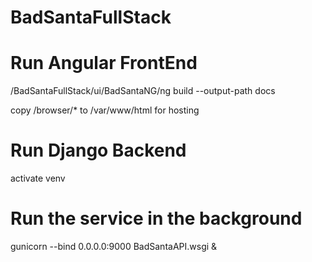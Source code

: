 # BadSantaFullStack
# Run Angular FrontEnd

/BadSantaFullStack/ui/BadSantaNG/ng build --output-path docs

copy /browser/* to /var/www/html for hosting

# Run Django Backend

activate venv

# Run the service in the background
gunicorn --bind 0.0.0.0:9000 BadSantaAPI.wsgi &
